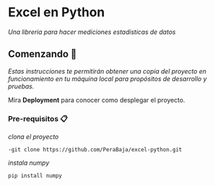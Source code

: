 # Excel en Python

_Una libreria para hacer mediciones estadisticas de datos_

## Comenzando 🚀

_Estas instrucciones te permitirán obtener una copia del proyecto en funcionamiento en tu máquina local para propósitos de desarrollo y pruebas._

Mira **Deployment** para conocer como desplegar el proyecto.


### Pre-requisitos 📋

_clona el proyecto_

```
-git clone https://github.com/PeraBaja/excel-python.git
```
_instala numpy_

```
pip install numpy
```
